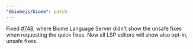 ```yaml
---
"@biomejs/biome": patch
---
```


Fixed [#748](https://github.com/biomejs/biome-vscode/issues/748), where Biome Language Server didn't show the unsafe fixes when requesting the quick fixes. Now all LSP editors will show also opt-in, unsafe fixes.
